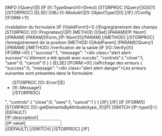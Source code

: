 [INFO [!Query!]|I]
[IF [!I::TypeSearch!]=Direct]
    [STORPROC [!Query!]|O|0|1][/STORPROC]
[ELSE]
    [OBJ [!I::Module!]|[!I::ObjectType!]|O]
[/IF]
//Config
[!FORM:=1!]

//validation du formulaire
[IF [!ValidForm!]=1]
    //Engregistrement des champs
    [STORPROC [!O::Proprietes()!]|P]
        [METHOD O|Set]
            [PARAM][!P::Nom!][/PARAM]
            [PARAM][!Form_[!P::Nom!]!][/PARAM]
        [/METHOD]
    [/STORPROC]
     //enregistrement de la position
    [METHOD O|AddParent]
        [PARAM][!Query!][/PARAM]
    [/METHOD]
     //verfication de la saisie
    [IF [!O::Verify()!]]
        [!FORM:=0!]
        {
            "success":1,
            "message": "<div class=\"alert alert-success\">L'élément a été ajouté avec succés</div>",
            "controls":{
                "close":1,
                "save":0,
                "cancel":0
            }
        }
    [ELSE]
        [!FORM:=0!]
        //affichage des erreurs
        {
            "success":0,
            "message": "<div class=\"alert alert-danger\">Les erreurs suivantes sont présentes dans le formulaire: <ul>[STORPROC [!O::Error!]|E]<li> [!E::Message!]</li>[/STORPROC]</ul></div>",
            "controls":{
                "close":0,
                "save":1,
                "cancel":1
            }
        }
    [/IF]
[/IF]
[IF [!FORM!]]
[STORPROC [!O::getElementsByAttribute(type,,1)!]|P]
    [SWITCH [!P::type!]|=]
        [DEFAULT]
            <div class="form-group">
              <label for="Form_[!P::name!]" class="col-sm-5 control-label">[!P::description!]</label>
              <div class="col-sm-7">
                <input type="email" class="form-control" id="Form_[!P::name!]" name="Form_[!P::name!]" placeholder="" value="[!P::value!]">
              </div>
            </div>
        [/DEFAULT]
    [/SWITCH]
[/STORPROC]
 [/IF]

